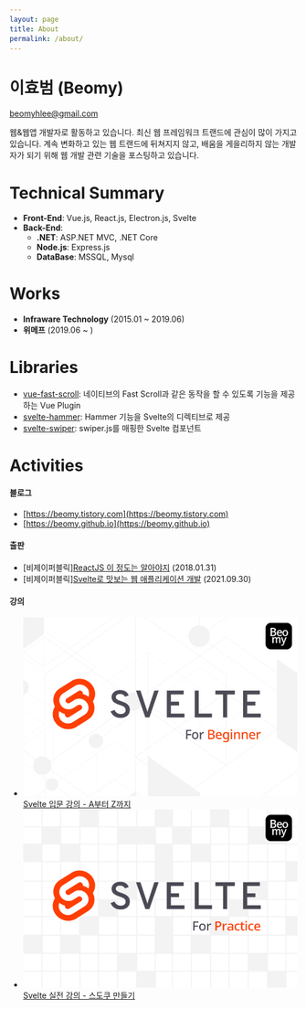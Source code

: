 ```yaml
---
layout: page
title: About
permalink: /about/
---
```


# 이효범 (Beomy)
beomyhlee@gmail.com

웹&웹앱 개발자로 활동하고 있습니다. 최신 웹 프레임워크 트랜드에 관심이 많이 가지고 있습니다. 계속 변화하고 있는 웹 트랜드에 뒤쳐지지 않고, 배움을 게을리하지 않는 개발자가 되기 위해 웹 개발 관련 기술을 포스팅하고 있습니다.

# Technical Summary
- **Front-End**: Vue.js, React.js, Electron.js, Svelte
- **Back-End**:
  - **.NET**: ASP.NET MVC, .NET Core
  - **Node.js**: Express.js
  - **DataBase**: MSSQL, Mysql

# Works
- **Infraware Technology** (2015.01 ~ 2019.06)
- **위메프** (2019.06 ~ )

# Libraries
- [vue-fast-scroll](https://www.npmjs.com/package/vue-fast-scroll): 네이티브의 Fast Scroll과 같은 동작을 할 수 있도록 기능을 제공하는 Vue Plugin
- [svelte-hammer](https://www.npmjs.com/package/svelte-hammer): Hammer 기능을 Svelte의 디렉티브로 제공
- [svelte-swiper](https://www.npmjs.com/package/svelte-swiper): swiper.js를 매핑한 Svelte 컴포넌트

# Activities
#### 블로그
- [https://beomy.tistory.com](https://beomy.tistory.com)
- [https://beomy.github.io](https://beomy.github.io)

#### 출판
- [비제이퍼블릭][ReactJS 이 정도는 알아야지](https://book.naver.com/bookdb/book_detail.nhn?bid=13193284) (2018.01.31)
- [비제이퍼블릭][Svelte로 맛보는 웹 애플리케이션 개발](https://book.naver.com/bookdb/book_detail.naver?bid=20941596) (2021.09.30)

#### 강의
<ul class="about-seminar">
  <li>
    <a href="https://www.inflearn.com/course/스벨트-입문?inst=77d01d70" target="_blank">
      <img src="/assets/img/about/inflearn-svelte.png">
      <div class="detail"><span>Svelte 입문 강의 - A부터 Z까지</span></div>
    </a>
  </li>
  <li>
    <a href="https://www.inflearn.com/course/스벨트-실전-스도쿠실습?inst=2f7ebc2f" target="_blank">
      <img src="/assets/img/about/inflearn-svelte-practice.jpeg">
      <div class="detail"><span>Svelte 실전 강의 - 스도쿠 만들기</span></div>
    </a>
  </li>
</ul>
